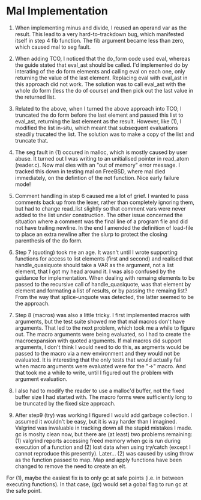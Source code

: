 Mal Implementation 
==================

1. When implementing minus and divide, I reused an operand var as the
result.  This lead to a very hard-to-trackdown bug, which manifested
itself in step 4 fib function. The fib argument became less than zero,
which caused mal to seg fault.

2. When adding TCO, I noticed that the do_form code used eval,
whereas the guide stated that eval_ast should be called.  I'd
implemented do by interating of the do form elements and calling
eval on each one, only returning the value of the last element.
Replacing eval with eval_ast in this approach did not work.  The
solution was to call eval_ast with the whole do form (less the do
of course) and then pick out the last value in the returned list.

3. Related to the above, when I turned the above approach into
TCO, I truncated the do form before the last element and passed
this list to eval_ast, returning the last element as the result.
However, like (1), I modified the list in-situ, which meant that
subsequent evaluations steadily trucated the list.  The solution
was to make a copy of the list and truncate that.

4. The seg fault in (1) occured in malloc, which is mostly caused by
user abuse.  It turned out I was writing to an unitialised pointer in
read_atom (reader.c).  Now mal dies with an "out of memory" error
message. I tracked this down in testing mal on FreeBSD, where mal died
immediately, on the defintion of the not function. Nice early failure mode!

5. Comment handling in step 6 caused me a lot of grief.  I wanted to
pass comments back up from the lexer, rather than completely ignoring
them, but had to change read_list slightly so that comment vars were
never added to the list under construction. The other issue concerned
the situation where a comment was the final line of a program file and
did not have trailing newline.  In the end I amended the definition of
load-file to place an extra newline after the slurp to protect the
closing parenthesis of the do form.

6. Step 7 (quoting) took me an age.  It wasn't until I wrote
supporting functions for access to list elements (first and second)
and realised that handle_quasiquote should take a VAR as the argument,
not a list element, that I got my head around it. I was also confused
by the guidance for implementation.  When dealing with remaing
elements to be passed to the recursive call of handle_quasiquote, was
that element by element and formating a list of results, or by passing
the remaing list?  From the way that splice-unquote was detected, the
latter seemed to be the approach.

7. Step 8 (macros) was also a little tricky.  I first implemented
macros with arguments, but the test suite showed me that mal macros
don't have arguments.  That led to the next problem, which took me a
while to figure out.  The macro arguments were being evaluated, so I
had to create the macroexpansion with quoted arguments. If mal macros
did support arguments, I don't think I would need to do this, as
argments would be passed to the macro via a new environment and they
would not be evaluated. It is interesting that the only tests that
would actually fail when macro arguments were evaluated were for the
"->" macro. And that took me a while to write, until I figured out
the problem with argument evaluation.

8. I also had to modify the reader to use a malloc'd buffer, not the
fixed buffer size I had started with.  The macro forms were
sufficiently long to be truncated by the fixed size approach.

9. After step9 (try) was working I figured I would add garbage
collection. I assumed it wouldn't be easy, but it is way harder than I
imagined. Valgrind was invaluable in tracking down all the stupid
mistakes I made.  gc is moslty clean now, but there are (at least) two
problems remaining: (1) valgrind reports accessing freed memory when
gc is run during execution of a function and (2) lost data when using
try/catch (except I cannot reproduce this presently). Later... (2) was
caused by using throw as the function passed to map.  Map and apply
functions have been changed to remove the need to create an elt.

For (1), maybe the easiest fix is to only gc at safe points (i.e. in
between executing functions).  In that case, (gc) would set a gobal
flag to run gc at the safe point.

